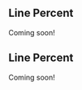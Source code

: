 <!-- --8<-- [start:usage] -->
## Line Percent
Coming soon!
<!-- ### Simple
=== "dx"

    ```python
    dx.line_percent(df, ...)
    ```
    ![](../screenshots/plotting_line_percent_simple1.png)

=== "pd.options.plotting.backend = 'dx'"

    !!! info "Make sure you [enable `dx` as a pandas plotting backend](../plotting/overview.md#enabling-pandas-plotting-backend) first."

    ```python
    df.plot(kind='line_percent', x='keyword_column', y='integer_column')
    ```
    ![](../screenshots/plotting_line_percent_simple1_pd.png)

### Customized

=== "dx"

    ```python
    dx.line_percent(
        df, 
        ...
    )
    ```
    ![](../screenshots/plotting_line_percent_custom1.png)

=== "pd.options.plotting.backend = 'dx'"

    !!! info "Make sure you [enable `dx` as a pandas plotting backend](../plotting/overview.md#enabling-pandas-plotting-backend) first."

    ```python
    df.plot(
        kind='line_percent',
        ...
    )
    ```
    ![](../screenshots/plotting_line_percent_custom1_pd.png) -->

<!-- --8<-- [end:usage] -->

<!-- --8<-- [start:ref] -->
## Line Percent
Coming soon!
<!-- ::: src.dx.plotting.dex.line_percent -->
<!-- --8<-- [end:ref] -->